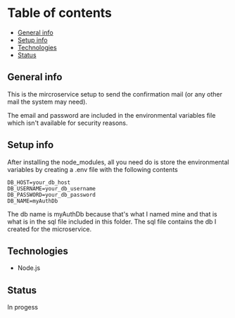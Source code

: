 # Table of contents

* [General info](#general-info)
* [Setup info](#setup-info)
* [Technologies](#technologies)
* [Status](#status)

## General info

This is the mircroservice setup to send the confirmation mail (or any other mail the system may need).

The email and password are included in the environmental variables file which isn't available for security reasons.

## Setup info

After installing the node_modules, all you need do is store the environmental variables by creating a .env file with the following contents

```text
DB_HOST=your_db_host
DB_USERNAME=your_db_username
DB_PASSWORD=your_db_password
DB_NAME=myAuthDb
```

The db name is myAuthDb because that's what I named mine and that is what is in the sql file included in this folder. The sql file contains the db I created for the microservice.

## Technologies

* Node.js

## Status

In progess
